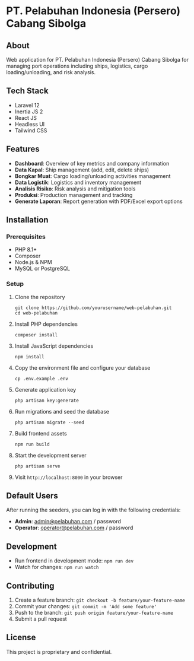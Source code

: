 # PT. Pelabuhan Indonesia (Persero) Cabang Sibolga

## About

Web application for PT. Pelabuhan Indonesia (Persero) Cabang Sibolga for managing port operations including ships, logistics, cargo loading/unloading, and risk analysis.

## Tech Stack

- Laravel 12
- Inertia JS 2
- React JS
- Headless UI
- Tailwind CSS

## Features

- **Dashboard**: Overview of key metrics and company information
- **Data Kapal**: Ship management (add, edit, delete ships)
- **Bongkar Muat**: Cargo loading/unloading activities management
- **Data Logistik**: Logistics and inventory management
- **Analisis Risiko**: Risk analysis and mitigation tools
- **Produksi**: Production management and tracking
- **Generate Laporan**: Report generation with PDF/Excel export options

## Installation

### Prerequisites

- PHP 8.1+
- Composer
- Node.js & NPM
- MySQL or PostgreSQL

### Setup

1. Clone the repository
   ```
   git clone https://github.com/yourusername/web-pelabuhan.git
   cd web-pelabuhan
   ```

2. Install PHP dependencies
   ```
   composer install
   ```

3. Install JavaScript dependencies
   ```
   npm install
   ```

4. Copy the environment file and configure your database
   ```
   cp .env.example .env
   ```

5. Generate application key
   ```
   php artisan key:generate
   ```

6. Run migrations and seed the database
   ```
   php artisan migrate --seed
   ```

7. Build frontend assets
   ```
   npm run build
   ```

8. Start the development server
   ```
   php artisan serve
   ```

9. Visit `http://localhost:8000` in your browser

## Default Users

After running the seeders, you can log in with the following credentials:

- **Admin**: admin@pelabuhan.com / password
- **Operator**: operator@pelabuhan.com / password

## Development

- Run frontend in development mode: `npm run dev`
- Watch for changes: `npm run watch`

## Contributing

1. Create a feature branch: `git checkout -b feature/your-feature-name`
2. Commit your changes: `git commit -m 'Add some feature'`
3. Push to the branch: `git push origin feature/your-feature-name`
4. Submit a pull request

## License

This project is proprietary and confidential.
